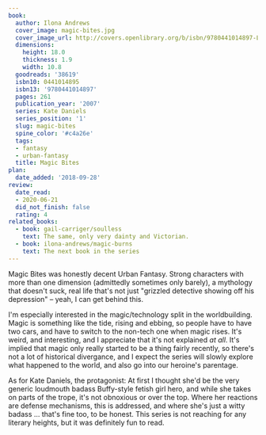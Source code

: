 ```yaml
---
book:
  author: Ilona Andrews
  cover_image: magic-bites.jpg
  cover_image_url: http://covers.openlibrary.org/b/isbn/9780441014897-L.jpg
  dimensions:
    height: 18.0
    thickness: 1.9
    width: 10.8
  goodreads: '38619'
  isbn10: 0441014895
  isbn13: '9780441014897'
  pages: 261
  publication_year: '2007'
  series: Kate Daniels
  series_position: '1'
  slug: magic-bites
  spine_color: '#c4a26e'
  tags:
  - fantasy
  - urban-fantasy
  title: Magic Bites
plan:
  date_added: '2018-09-28'
review:
  date_read:
  - 2020-06-21
  did_not_finish: false
  rating: 4
related_books:
  - book: gail-carriger/soulless
    text: The same, only very dainty and Victorian.
  - book: ilona-andrews/magic-burns
    text: The next book in the series
---
```


Magic Bites was honestly decent Urban Fantasy. Strong characters with more than one dimension (admittedly sometimes only
barely), a mythology that doesn't suck, real life that's not just "grizzled detective showing off his depression" –
yeah, I can get behind this.

I'm especially interested in the magic/technology split in the worldbuilding. Magic is something like the tide, rising
and ebbing, so people have to have two cars, and have to switch to the non-tech one when magic rises. It's weird, and
interesting, and I appreciate that it's not explained *at all*. It's implied that magic only really started to be a
thing fairly recently, so there's not a lot of historical divergance, and I expect the series will slowly explore what
happened to the world, and also go into our heroine's parentage.

As for Kate Daniels, the protagonist: At first I thought she'd be the very generic loudmouth badass Buffy-style fetish
girl hero, and while she takes on parts of the trope, it's not obnoxious or over the top. Where her reactions are
defense mechanisms, this is addressed, and where she's just a witty badass … that's fine too, to be honest. This series
is not reaching for any literary heights, but it was definitely fun to read.
